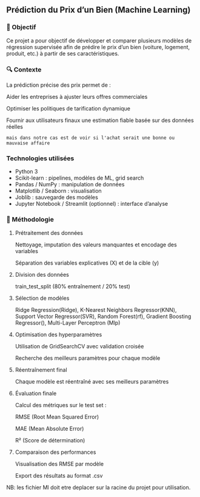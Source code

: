 ## Prédiction du Prix d’un Bien  (Machine Learning)

### 🎯 Objectif
Ce projet a pour objectif de développer et comparer plusieurs modèles de régression supervisée afin de prédire le prix d’un bien (voiture, logement, produit, etc.) à partir de ses caractéristiques.

### 🔍 Contexte
La prédiction précise des prix permet de :

Aider les entreprises à ajuster leurs offres commerciales

Optimiser les politiques de tarification dynamique

Fournir aux utilisateurs finaux une estimation fiable basée sur des données réelles

`mais dans notre cas est de voir si l'achat serait une bonne ou mauvaise affaire` 

###  Technologies utilisées
- Python 3
- Scikit-learn : pipelines, modèles de ML, grid search
- Pandas / NumPy : manipulation de données
- Matplotlib / Seaborn : visualisation
- Joblib : sauvegarde des modèles
- Jupyter Notebook / Streamlit (optionnel) : interface d’analyse

### 🧪 Méthodologie
1. Prétraitement des données

    Nettoyage, imputation des valeurs manquantes et encodage des variables 

    Séparation des variables explicatives (X) et de la cible (y)

2. Division des données

    train_test_split (80% entraînement / 20% test)

3. Sélection de modèles

    Ridge Regression(Ridge), K-Nearest Neighbors Regressor(KNN), Support Vector Regressor(SVR), Random Forest(rf), Gradient Boosting Regressor(), Multi-Layer Perceptron (Mlp)

3. Optimisation des hyperparamètres

    Utilisation de GridSearchCV avec validation croisée

    Recherche des meilleurs paramètres pour chaque modèle

4. Réentraînement final

    Chaque modèle est réentraîné avec ses meilleurs paramètres

5. Évaluation finale

    Calcul des métriques sur le test set :

    RMSE (Root Mean Squared Error)

    MAE (Mean Absolute Error)

    R² (Score de détermination)

6. Comparaison des performances

     Visualisation des RMSE par modèle

    Export des résultats au format .csv



NB: les fichier Ml doit etre deplacer sur  la racine du projet pour utilisation. 

